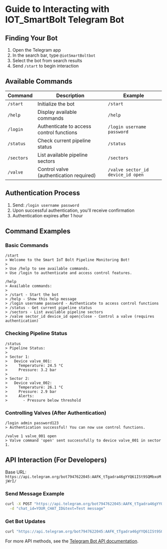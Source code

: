 # Guide to Interacting with IOT_SmartBolt Telegram Bot

## Finding Your Bot
1. Open the Telegram app
2. In the search bar, type `@iotSmartBoltbot`
3. Select the bot from search results
4. Send `/start` to begin interaction

## Available Commands

| Command | Description | Example |
|---------|-------------|---------|
| `/start` | Initialize the bot | `/start` |
| `/help` | Display available commands | `/help` |
| `/login` | Authenticate to access control functions | `/login username password` |
| `/status` | Check current pipeline status | `/status` |
| `/sectors` | List available pipeline sectors | `/sectors` |
| `/valve` | Control valve (authentication required) | `/valve sector_id device_id open` |

## Authentication Process
1. Send: `/login username password`
2. Upon successful authentication, you'll receive confirmation
3. Authentication expires after 1 hour

## Command Examples

### Basic Commands
```
/start
> Welcome to the Smart IoT Bolt Pipeline Monitoring Bot!
> 
> Use /help to see available commands.
> Use /login to authenticate and access control features.

/help
> Available commands:
> 
> /start - Start the bot
> /help - Show this help message
> /login username password - Authenticate to access control functions
> /status - Get current pipeline status
> /sectors - List available pipeline sectors
> /valve sector_id device_id open|close - Control a valve (requires authentication)
```

### Checking Pipeline Status
```
/status
> Pipeline Status:
> 
> Sector 1:
>   Device valve_001:
>     Temperature: 24.5 °C
>     Pressure: 3.2 bar
> 
> Sector 2:
>   Device valve_002:
>     Temperature: 26.1 °C
>     Pressure: 2.9 bar
>     Alerts:
>       - Pressure below threshold
```

### Controlling Valves (After Authentication)
```
/login admin password123
> Authentication successful! You can now use control functions.

/valve 1 valve_001 open
> Valve command 'open' sent successfully to device valve_001 in sector 1.
```

## API Interaction (For Developers)

Base URL: `https://api.telegram.org/bot7947622045:AAFK_tTgadra46gYYQ61ISt9SQMbxoMjWrI/`

### Send Message Example
```bash
curl -X POST "https://api.telegram.org/bot7947622045:AAFK_tTgadra46gYYQ61ISt9SQMbxoMjWrI/sendMessage" \
  -d "chat_id=YOUR_CHAT_ID&text=Test message"
```

### Get Bot Updates
```bash
curl "https://api.telegram.org/bot7947622045:AAFK_tTgadra46gYYQ61ISt9SQMbxoMjWrI/getUpdates"
```

For more API methods, see the [Telegram Bot API documentation](https://core.telegram.org/bots/api).
